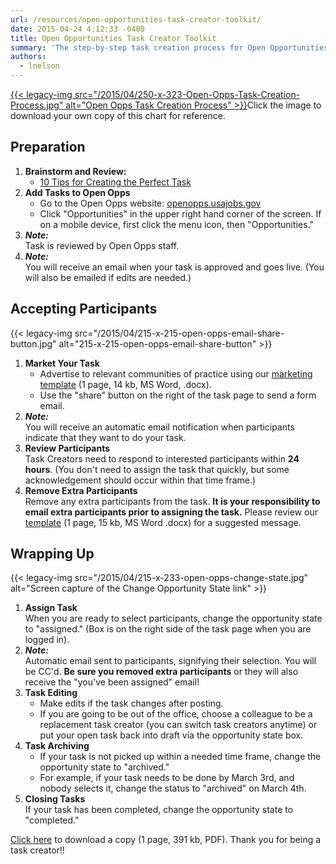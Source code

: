 ```yaml
---
url: /resources/open-opportunities-task-creator-toolkit/
date: 2015-04-24 4:12:33 -0400
title: Open Opportunities Task Creator Toolkit
summary: 'The step-by-step task creation process for Open Opportunities.'
authors:
  - lnelson
---
```


[{{< legacy-img src="/2015/04/250-x-323-Open-Opps-Task-Creation-Process.jpg" alt="Open Opps Task Creation Process" >}}](https://s3.amazonaws.com/digitalgov/_legacy-img/2015/12/Open-Opportunities-Task-Creator-Process1.pdf)Click the image to download your own copy of this chart for reference.

## Preparation 

1. **Brainstorm and Review:** 
   + [10 Tips for Creating the Perfect Task](https://www.digitalgov.gov/resources/open-opportunities-task-creator-toolkit/10-tips-for-creating-the-perfect-open-opportunity-task/)
2. **Add Tasks to Open Opps** 
   + Go to the Open Opps website: [openopps.usajobs.gov](https://openopps.usajobs.gov "Open Opps website")
   + Click "Opportunities" in the upper right hand corner of the screen. If on a mobile device, first click the menu icon, then "Opportunities."
3. **_Note:_** <br />
Task is reviewed by Open Opps staff.
4. **_Note:_** <br />
You will receive an email when your task is approved and goes live. (You will also be emailed if edits are needed.)

## Accepting Participants 
{{< legacy-img src="/2015/04/215-x-215-open-opps-email-share-button.jpg" alt="215-x-215-open-opps-email-share-button" >}}
1. **Market Your Task** 
   + Advertise to relevant communities of practice using our [marketing template](https://s3.amazonaws.com/digitalgov/_legacy-img/2015/04/Open-Opps-Marketing-Email-Template-for-CoPs.docx) (1 page, 14 kb, MS Word, .docx).
   + Use the "share" button on the right of the task page to send a form email.
2. **_Note:_** <br />
You will receive an automatic email notification when participants indicate that they want to do your task.
3. **Review Participants** <br />
Task Creators need to respond to interested participants within **24 hours**. (You don't need to assign the task that quickly, but some acknowledgement should occur within that time frame.)
4. **Remove Extra Participants** <br />
Remove any extra participants from the task. **It is your responsibility to email extra participants prior to assigning the task.** Please review our [template](https://s3.amazonaws.com/digitalgov/_legacy-img/2015/04/Open-Opps-Opportunity-Assigned-to-Someone-Else-Email-Template.docx) (1 page, 15 kb, MS Word .docx) for a suggested message.

## Wrapping Up
{{< legacy-img src="/2015/04/215-x-233-open-opps-change-state.jpg" alt="Screen capture of the Change Opportunity State link" >}}
1. **Assign Task** <br />
When you are ready to select participants, change the opportunity state to "assigned." (Box is on the right side of the task page when you are logged in).
2. **_Note:_** <br />
Automatic email sent to participants, signifying their selection. You will be CC'd. **Be sure you removed extra participants** or they will also receive the "you've been assigned" email!
3. **Task Editing** 
   + Make edits if the task changes after posting.
   + If you are going to be out of the office, choose a colleague to be a replacement task creator (you can switch task creators anytime) or put your open task back into draft via the opportunity state box.
4. **Task Archiving** 
   + If your task is not picked up within a needed time frame, change the opportunity state to "archived."
   + For example, if your task needs to be done by March 3rd, and nobody selects it, change the status to "archived" on March 4th.
5. **Closing Tasks** <br />
If your task has been completed, change the opportunity state to "completed."

[Click here](https://s3.amazonaws.com/digitalgov/_legacy-img/2015/12/Open-Opportunities-Task-Creator-Process1.pdf "View the Open Opportunities Task Creator Process") to download a copy (1 page, 391 kb, PDF). Thank you for being a task creator!!
